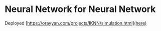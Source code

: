 # Neural Network for Neural Network

Deployed [https://orayyan.com/projects/IKNN/simulation.html](here)
